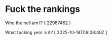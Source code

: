 # Fuck the rankings

Who the hell am I?
{ 22987462 }

What fucking year is it?
[ 2025-10-18T06:06:40Z ]
